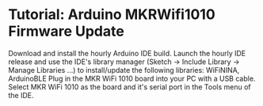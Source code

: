 # Tutorial: Arduino MKRWifi1010 Firmware Update

Download and install the hourly Arduino IDE build.
Launch the hourly IDE release and use the IDE's library manager (Sketch -> Include Library -> Manage Libraries ...) to install/update the following libraries: WiFiNINA, ArduinoBLE
Plug in the MKR WiFi 1010 board into your PC with a USB cable.
Select MKR WiFi 1010 as the board and it's serial port in the Tools menu of the IDE.
